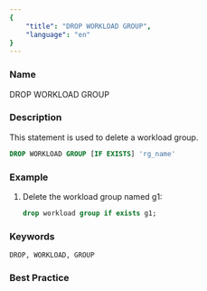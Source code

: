 ```yaml
---
{
    "title": "DROP WORKLOAD GROUP",
    "language": "en"
}
---
```


<!--
Licensed to the Apache Software Foundation (ASF) under one
or more contributor license agreements.  See the NOTICE file
distributed with this work for additional information
regarding copyright ownership.  The ASF licenses this file
to you under the Apache License, Version 2.0 (the
"License"); you may not use this file except in compliance
with the License.  You may obtain a copy of the License at

  http://www.apache.org/licenses/LICENSE-2.0

Unless required by applicable law or agreed to in writing,
software distributed under the License is distributed on an
"AS IS" BASIS, WITHOUT WARRANTIES OR CONDITIONS OF ANY
KIND, either express or implied.  See the License for the
specific language governing permissions and limitations
under the License.
-->



### Name

DROP WORKLOAD GROUP

 

### Description

This statement is used to delete a workload group.

```sql
DROP WORKLOAD GROUP [IF EXISTS] 'rg_name'
```

### Example

1. Delete the workload group named g1:
    
    ```sql
    drop workload group if exists g1;
    ```

### Keywords

    DROP, WORKLOAD, GROUP

### Best Practice

